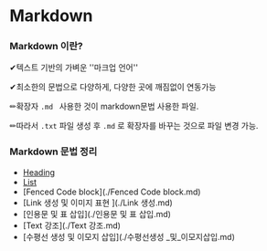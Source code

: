 # Markdown 



### Markdown 이란?

✔텍스트 기반의 가벼운 ''마크업 언어''

✔최소한의 문법으로 다양하게, 다양한 곳에 깨짐없이 연동가능



✏확장자 `.md ` 사용한 것이 markdown문법 사용한 파일.

✏따라서 `.txt` 파일 생성 후 `.md` 로 확장자를 바꾸는 것으로 파일 변경 가능.



### Markdown 문법 정리

- [Heading](./Heading.md)
- [List](./List.md)
- [Fenced Code block](./Fenced Code block.md)
- [Link 생성 및 이미지 표현 ](./Link 생성.md)
- [인용문 및 표 삽입](./인용문 및 표 삽입.md)
- [Text 강조](./Text 강조.md)
- [수평선 생성 및 이모지 삽입](./수평선생성 _및_이모지삽입.md)







